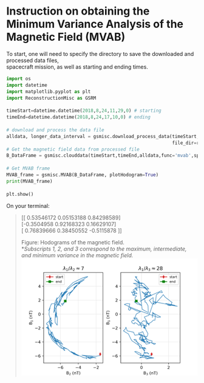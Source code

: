 # Instruction on obtaining the Minimum Variance Analysis of the Magnetic Field (MVAB)    

To start, one will need to specify the directory to save the downloaded and processed data files,    
spacecraft mission, as well as starting and ending times.
```python
import os
import datetime
import matplotlib.pyplot as plt
import ReconstructionMisc as GSRM

timeStart=datetime.datetime(2018,8,24,11,29,0) # starting    
timeEnd=datetime.datetime(2018,8,24,17,10,0) # ending    

# download and process the data file
alldata, longer_data_interval = gsmisc.download_process_data(timeStart, timeEnd,
                                                             file_dir=rootDir, spacecraftID='WIND')    
# Get the magnetic field data from processed file                                                         
B_DataFrame = gsmisc.clouddata(timeStart,timeEnd,alldata,func='mvab',spacecraftID='WIND')    

# Get MVAB frame    
MVAB_frame = gsmisc.MVAB(B_DataFrame, plotHodogram=True)    
print(MVAB_frame)

plt.show()
```
On your terminal:
> [[ 0.53546172  0.05153188  0.84298589]    
 [-0.3504958   0.92168323  0.16629107]    
 [ 0.76839666  0.38450552 -0.5115878 ]]
> 
> Figure: Hodograms of the magnetic field.      
> **Subscripts 1, 2, and 3 correspond to the maximum, intermediate, and minimum variance in the magnetic field.*   
> <img width="600" src="https://github.com/PyGSDR/PyGS/blob/main/example_figures/second_round_hodogram.png">
